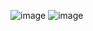 ![image](https://github.com/user-attachments/assets/030db63f-011f-4bf8-acbb-b4d75be31d93)
![image](https://github.com/user-attachments/assets/f79ecacb-3d0c-4854-b08d-b644e9e9b0e9)
